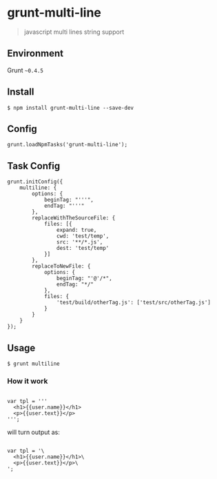 # grunt-multi-line

> javascript multi lines string support

## Environment
Grunt `~0.4.5`

## Install
```
$ npm install grunt-multi-line --save-dev
```

## Config
```
grunt.loadNpmTasks('grunt-multi-line');
```

## Task Config

```
grunt.initConfig({
    multiline: {
        options: {
            beginTag: "'''",
            endTag: "'''"
        },
        replaceWithTheSourceFile: {
            files: [{
                expand: true,
                cwd: 'test/temp',
                src: '**/*.js',
                dest: 'test/temp'
            }]
        },
        replaceToNewFile: {
            options: {
                beginTag: "'@'/*",
                endTag: "*/"
            },
            files: {
                'test/build/otherTag.js': ['test/src/otherTag.js']
            }
        }
    }
});
```

## Usage

```
$ grunt multiline
```

### How it work

```

var tpl = '''
  <h1>{{user.name}}</h1>
  <p>{{user.text}}</p>
''';
```

will turn output as:

```

var tpl = '\
  <h1>{{user.name}}</h1>\
  <p>{{user.text}}</p>\
';
```